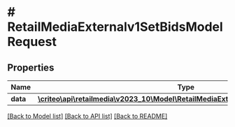 # # RetailMediaExternalv1SetBidsModelRequest

## Properties

Name | Type | Description | Notes
------------ | ------------- | ------------- | -------------
**data** | [**\criteo\api\retailmedia\v2023_10\Model\RetailMediaExternalv1SetBidsModelResource**](RetailMediaExternalv1SetBidsModelResource.md) |  | [optional]

[[Back to Model list]](../../README.md#models) [[Back to API list]](../../README.md#endpoints) [[Back to README]](../../README.md)

